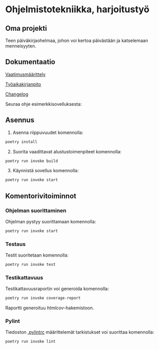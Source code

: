 # Ohjelmistotekniikka, harjoitustyö

## Oma projekti

Teen päiväkirjaohelmaa, johon voi kertoa päivästään ja katselemaan menneisyyten.

## Dokumentaatio

[Vaatimusmäärittely](https://github.com/imriina/ot-harjoitustyo2025/blob/master/dokumentaatio/vaatimusmaarittely.md)

[Työaikakirjanpito](https://github.com/imriina/ot-harjoitustyo2025/blob/master/dokumentaatio/tyoaikakirjanpito.md)

[Changelog](https://github.com/imriina/ot-harjoitustyo2025/blob/main/dokumentaatio/changelog.md)


Seuraa ohje esimerkkisovelluksesta:

## Asennus

1. Asenna riippuvuudet komennolla:

```bash
poetry install
```

2. Suorita vaadittavat alustustoimenpiteet komennolla:

```bash
poetry run invoke build
```

3. Käynnistä sovellus komennolla:

```bash
poetry run invoke start
```

## Komentorivitoiminnot

### Ohjelman suorittaminen

Ohjelman pystyy suorittamaan komennolla:

```bash
poetry run invoke start
```

### Testaus

Testit suoritetaan komennolla:

```bash
poetry run invoke test
```

### Testikattavuus

Testikattavuusraportin voi generoida komennolla:

```bash
poetry run invoke coverage-report
```

Raportti generoituu _htmlcov_-hakemistoon.

### Pylint

Tiedoston [.pylintrc](./.pylintrc) määrittelemät tarkistukset voi suorittaa komennolla:

```bash
poetry run invoke lint
```